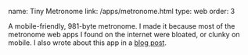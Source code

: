 name: Tiny Metronome
link: /apps/metronome.html
type: web
order: 3

A mobile-friendly, 981-byte metronome. I made it because most of the metronome web apps I found on the internet were bloated, or clunky on mobile. I also wrote about this app in a [blog post](/blog/metronome.html).
